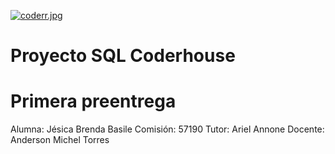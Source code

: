 [![coderr.jpg](https://i.postimg.cc/YS6q3q0z/coderr.jpg)](https://postimg.cc/4K3g4GzY)

# Proyecto SQL Coderhouse

# Primera preentrega

Alumna: Jésica Brenda Basile
Comisión: 57190
Tutor: Ariel Annone
Docente: Anderson Michel Torres
